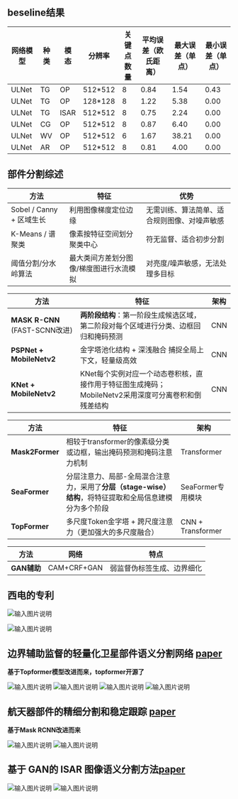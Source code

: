 ## beseline结果
|网络模型| 种 类|模 态|分辨率  |关键点数量|平均误差（欧氏距离）|最大误差（单点）|最小误差（单点）|
|--|--|--|--|--|--|--|--|
|ULNet| TG |OP|512*512  | 8|0.84|1.54|0.43|
|ULNet| TG |OP|128*128  | 8|1.22|5.38|0.00|
|ULNet| TG |ISAR|512*512   | 8|0.75|2.24|0.00|
|ULNet| CG |OP|512*512   | 8|0.87|6.40|0.00|
|ULNet| WV |OP|512*512   | 6|1.67|38.21|0.00|
|ULNet| AR |OP|512*512   | 8|0.81|4.00|0.00|


## 部件分割综述

|方法  |特征  |优势|
|--|--|--|
|Sobel / Canny + 区域生长  |利用图像梯度定位边缘 |无需训练、算法简单、适合规则图像、对噪声敏感|
|K-Means / 谱聚类  |像素按特征空间划分聚类中心|符无监督、适合初步分割|
|阈值分割/分水岭算法  |最大类间方差划分图像/梯度图进行水流模拟 |对亮度/噪声敏感，无法处理多目标|

|方法  |特征  |架构|
|--|--|--|
|  **MASK R-CNN** (FAST-SCNN改进)|**两阶段结构**：第一阶段生成候选区域，第二阶段对每个区域进行分类、边框回归和掩码预测  |CNN|
|**PSPNet + MobileNetv2**  | 金字塔池化结构 + 深浅融合 捕捉全局上下文，轻量级高效 |CNN|
| **KNet + MobileNetv2** |KNet每个实例对应一个动态卷积核，直接作用于特征图生成掩码；MobileNetv2采用深度可分离卷积和倒残差结构  |CNN|

|方法  |特征  |架构|
|--|--|--|
|**Mask2Former**|相较于transformer的像素级分类或边框，输出掩码预测和掩码注意力机制|Transformer
|**SeaFormer**|分层注意力、局部-全局混合注意力，采用了**分层（stage-wise）结构**，将特征提取和全局信息建模分为多个阶段|SeaFormer专用模块
|**TopFormer**|多尺度Token金字塔 + 跨尺度注意力（更加强大的多尺度融合）|CNN + Transformer

|方法  |网络  |特点|
|--|--|--|
|**GAN辅助**  |CAM+CRF+GAN |弱监督伪标签生成、边界细化|


## 西电的专利


![输入图片说明](/2025/2025.6.11/imgs/9vJc3ZzAnrvuBpNP.png)

![输入图片说明](/2025/2025.6.11/imgs/yN7Iq69lEYzyelR0.png)


## 边界辅助监督的轻量化卫星部件语义分割网络   [paper](https://journal01.magtech.org.cn/Jwk3_kjkzjs/CN/10.3969/j.issn.1674%EE%80%911579.2024.02.008)

**基于Topformer模型改进而来，topformer开源了**

![输入图片说明](/2025/2025.6.11/imgs/EsgfaIYXQsliDk41.png)
![输入图片说明](/2025/2025.6.11/imgs/bcY2ZLVjVtwbezci.png)
![输入图片说明](/2025/2025.6.11/imgs/9CuUK87MGkz3uiyI.png)
![输入图片说明](/2025/2025.6.11/imgs/Aci3yrifrdVk64If.png)

## 航天器部件的精细分割和稳定跟踪 [paper](https://ope.lightpublishing.cn/zh/article/doi/10.37188/OPE.20233122.3383/?viewType=HTML)
**基于Mask RCNN改进而来**

![输入图片说明](/2025/2025.6.11/imgs/oPOc86pwWT1Dumep.png)
![输入图片说明](/2025/2025.6.11/imgs/y5bA23OAB1hQZa7l.png)

## 基于 GAN的 ISAR 图像语义分割方法[paper](https://oss.wanfangdata.com.cn/Catalog/List?fileId=perio_ldkxyjs202105002&transaction=%7B%22id%22:null,%22transferOutAccountsStatus%22:null,%22transaction%22:%7B%22id%22:%221930605706482933760%22,%22status%22:1,%22createDateTime%22:null,%22payDateTime%22:1749127244002,%22authToken%22:%22TGT-7699414-qvnJxTU5RdCsXOSseczBpZIQUaZqg9poCCuuDkIG4LziUSlE9z-auth-iploginservice-c554b544c-gn7fg%22,%22user%22:%7B%22accountType%22:%22Group%22,%22key%22:%22zjgydxtsg%22%7D,%22transferIn%22:%7B%22accountType%22:%22Income%22,%22key%22:%22PeriodicalFulltext%22%7D,%22transferOut%22:%7B%22GTimeLimit.zjgydxtsg%22:3.0%7D,%22turnover%22:3.0,%22orderTurnover%22:3.0,%22productDetail%22:%22perio_ldkxyjs202105002%22,%22productTitle%22:null,%22userIP%22:%22115.233.205.177%22,%22organName%22:null,%22memo%22:null,%22orderUser%22:%22zjgydxtsg%22,%22orderChannel%22:%22pc%22,%22payTag%22:%22%22,%22webTransactionRequest%22:null,%22signature%22:%22V5U68qh/sG2xPdQov1G72SBHd6ayABOI5Cj7IQVeCJnWtezbHy1O8ET6VSD4FzvH3IpHAhnwqa5y%5CnZl5nauBR2FfYeV8JWmK8BFFIQso8ARnQ1ba8GlY%2bybrdyYApKIK0tah%2bLXGc63dPwcz0M3XVZK7U%5CnReMGg3sLtjM3AQbjb%2bI=%22%7D,%22isCache%22:false%7D)

![输入图片说明](/2025/2025.6.11/imgs/xAzMXWlXF1tjJ1m6.png)
![输入图片说明](/2025/2025.6.11/imgs/5K9NkWGRJrwcJnpA.png)
<!--stackedit_data:
eyJoaXN0b3J5IjpbNDQwMDk1MzY0LC0xNjg2NDE4MjQ0LDYzNT
A2MDI1NywtOTQwMjcwNDA5LDIyNjM3MTE5MywtMjA3NTIwMDE3
OSw4OTMwMTgyODEsLTE4Mjc3OTU4ODQsMTY3NzQ2NDI5NiwxOT
I0NDkyMDAyLC01NzcwMzU1NDIsMTg0ODM4ODAxNCwtNjMwNzY5
NjksNTYyNjMwNzUsNjQ5MjAwNDM1LC0yMDIzNDUzNDM3LDEwMj
c1ODY4OTUsMTUxMzM0NDM5NywxOTc3OTczNDc4LC0xMTMxNTI3
OF19
-->
